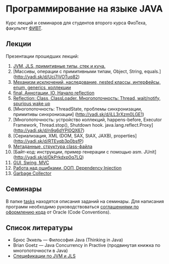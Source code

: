 # Программирование на языке JAVA

Курс лекций и семинаров для студентов второго курса ФизТеха, факультет
[ФИВТ](http://fivt.fizteh.ru).

## Лекции
Презентации прошедших лекций:

1. [JVM, JLS, примитивные типы, стек и куча.](http://yadi.sk/d/qlPOmXMluvS6)
2. [Массивы, операции с примитивными типам, Object, String, equals.]
(http://yadi.sk/d/Ucj7jVOTuq82)
3. [Механизм исключений, наследование, nested классы, интерфейсы, enum,
generics, коллекции](http://yadi.sk/d/O-tmiXHIxuhs)
4. [final, Аннотации, IO, Начало reflection](http://yadi.sk/d/auiDAoma071pm)
5. [Reflection: Class, ClassLoader. Многопоточность: Thread, wait/notify,
spurious wake up](http://yadi.sk/d/IUVaBNVg0Eh1k)
6. [Многопоточность: ThreadState, проблемы синхронизации, примитивы синхронизации]
(http://yadi.sk/d/iLL3rXzm0LGE1)
7. [Многопоточность: устройство коллекций, happens-before, Executor Framework,
Thread.stop(), Shutdown hook. java.lang.reflect.Proxy]
(http://yadi.sk/d/n9q6dYPI0QX67)
8. [Сериализация, XML (DOM, SAX, StAX, JAXB), properties]
(http://yadi.sk/d/RTEyqb3p0bsfP)
9. [Метаданные, структура class-файла](http://yadi.sk/d/zvIHFjHa0icS5)
10. [Байт-код: инструкции, пример генерации с помощью asm. JUnit]
(http://yadi.sk/d/DkPrkdxp0q7LQ)
11. [GUI, Swing, MVC](http://yadi.sk/d/sOG6YDQN0v6BQ)
12. [Работа над ошибками, ООП, Dependency Injection](http://yadi.sk/d/0V3B-OZN1B8_J)
13. [Garbage Collector](http://yadi.sk/d/YrhaPilR1B8_l)

## Семинары
В папке [tasks](fizteh-java-task/tree/master/tasks) находятся описания заданий на
семинары. Для написания программ необходимо руководствоваться [соглашениями
по оформлению кода](http://www.oracle.com/technetwork/java/codeconv-138413.html)
от Oracle (Code Conventions).

## Список литературы
* Брюс Эккель &mdash; Философия Java  (Thinking in Java)
* Brian Goetz &mdash; Java Concurrency in Practive (продвинутая книжка
по многопоточности в Java)
* [Спецификации по JVM и JLS](http://docs.oracle.com/javase/specs/index.html)
